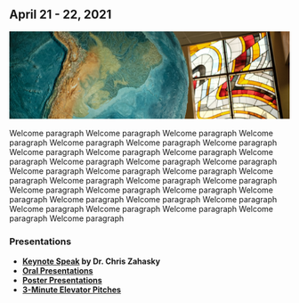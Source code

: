 ## April 21 - 22, 2021

![welcome_img](img/geo_img.jpg)

Welcome paragraph Welcome paragraph Welcome paragraph Welcome paragraph Welcome paragraph Welcome paragraph Welcome paragraph Welcome paragraph Welcome paragraph Welcome paragraph Welcome paragraph Welcome paragraph Welcome paragraph Welcome paragraph Welcome paragraph Welcome paragraph Welcome paragraph Welcome paragraph Welcome paragraph Welcome paragraph Welcome paragraph Welcome paragraph Welcome paragraph Welcome paragraph Welcome paragraph Welcome paragraph Welcome paragraph Welcome paragraph Welcome paragraph Welcome paragraph Welcome paragraph Welcome paragraph Welcome paragraph

### Presentations

- **[Keynote Speak](https://wisc-geo-symposium21.github.io/pages/keynote) by Dr. Chris Zahasky**
- **[Oral Presentations](https://wisc-geo-symposium21.github.io/pages/oral/oral_index)**
- **[Poster Presentations](https://wisc-geo-symposium21.github.io/pages/poster/poster_index)**
- **[3-Minute Elevator Pitches](https://wisc-geo-symposium21.github.io/pages/elevator_pitch/elevator_pitch_index)**
